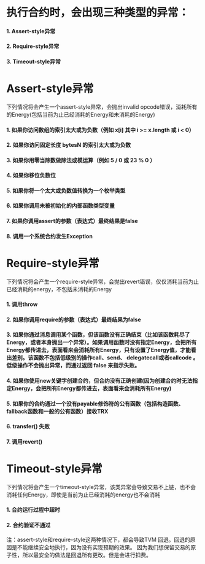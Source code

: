 # 执行合约时，会出现三种类型的异常：
#### 1. Assert-style异常
#### 2. Require-style异常
#### 3. Timeout-style异常

# Assert-style异常
下列情况将会产生一个assert-style异常，会抛出invalid opcode错误，消耗所有的Energy(包括当前为止已经消耗的Energy和未消耗的Energy)
#### 1. 如果你访问数组的索引太大或为负数（例如 x[i] 其中 i >= x.length 或 i < 0）
#### 2. 如果你访问固定长度 bytesN 的索引太大或为负数
#### 3. 如果你用零当除数做除法或模运算（例如 5 / 0 或 23 % 0 ）
#### 4. 如果你移位负数位
#### 5. 如果你将一个太大或负数值转换为一个枚举类型
#### 6. 如果你调用未被初始化的内部函数类型变量
#### 7. 如果你调用assert的参数（表达式）最终结果是false
#### 8. 调用一个系统合约发生Exception

# Require-style异常
下列情况将会产生一个require-style异常，会抛出revert错误，仅仅消耗当前为止已经消耗的energy，不包括未消耗的Energy
#### 1. 调用throw
#### 2. 如果你调用require的参数（表达式）最终结果为false
#### 3. 如果你通过消息调用某个函数，但该函数没有正确结束（比如该函数耗尽了 Energy，或者本身抛出一个异常）。如果调用函数时没有指定Energy，会把所有Energy都传进去，表面看来会消耗所有Energy，只有设置了Energy值，才能看出差别。该函数不包括低级别的操作call、send、 delegatecall或者callcode 。低级操作不会抛出异常，而通过返回 false 来指示失败。
#### 4. 如果你使用new关键字创建合约，但合约没有正确创建(因为创建合约时无法指定Energy，会把所有Energy都传进去，表面看来会消耗所有Energy)
#### 5. 如果你的合约通过一个没有payable修饰符的公有函数（包括构造函数、fallback函数和一般的公有函数）接收TRX
#### 6. transfer() 失败
#### 7. 调用revert()

# Timeout-style异常
下列情况将会产生一个timeout-style异常，该类异常会导致交易不上链，也不会消耗任何Energy，即使是当前为止已经消耗的energy也不会消耗
#### 1. 合约运行过程中超时
#### 2. 合约验证不通过

注：assert-style和require-style这两种情况下，都会导致TVM 回退。回退的原因是不能继续安全地执行，因为没有实现预期的效果。 因为我们想保留交易的原子性，所以最安全的做法是回退所有更改。但是会进行扣费。
